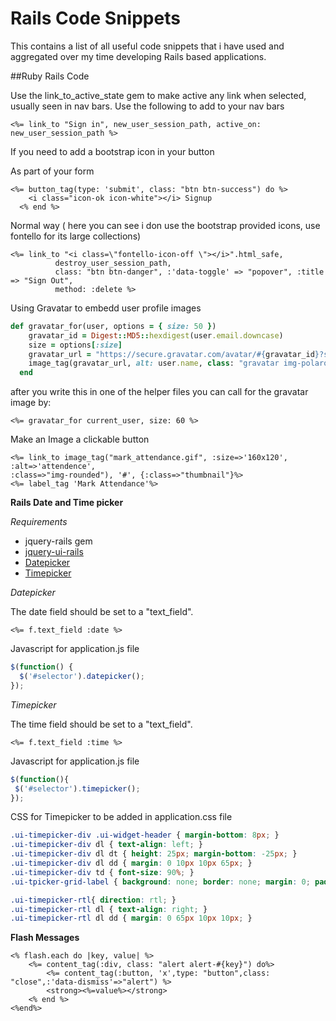 Rails Code Snippets
=================

This contains a list of all useful code snippets that i have used and aggregated over my time developing Rails based applications.

##Ruby Rails Code


Use the link_to_active_state gem to make active any link when selected,  usually seen in nav bars. Use the following to add to your nav bars

```erb
<%= link_to "Sign in", new_user_session_path, active_on: new_user_session_path %>
```
If you need to add a bootstrap icon in your button

As part of your form


```erb
<%= button_tag(type: 'submit', class: "btn btn-success") do %>
    <i class="icon-ok icon-white"></i> Signup
  <% end %>
```

Normal way ( here you can see i don use the bootstrap provided icons, use fontello for its large collections)


```erb
<%= link_to "<i class=\"fontello-icon-off \"></i>".html_safe,
          destroy_user_session_path,
          class: "btn btn-danger", :'data-toggle' => "popover", :title => "Sign Out",
          method: :delete %>
```

Using Gravatar to embedd user profile images

```ruby
def gravatar_for(user, options = { size: 50 })
    gravatar_id = Digest::MD5::hexdigest(user.email.downcase)
    size = options[:size]
    gravatar_url = "https://secure.gravatar.com/avatar/#{gravatar_id}?s=#{size}"
    image_tag(gravatar_url, alt: user.name, class: "gravatar img-polaroid")
  end
```
after you write this in one of the helper files you can call for the gravatar image by:

```erb
<%= gravatar_for current_user, size: 60 %>
```

Make an Image a clickable button

```erb
<%= link_to image_tag("mark_attendance.gif", :size=>'160x120', :alt=>'attendence', 
:class=>"img-rounded"), '#', {:class=>"thumbnail"}%>
<%= label_tag 'Mark Attendance'%>
```

**Rails Date and Time picker**

*Requirements*

* jquery-rails gem
* [jquery-ui-rails](https://github.com/joliss/jquery-ui-rails)
* [Datepicker](https://github.com/albertopq/jquery_datepicker)
* [Timepicker](https://github.com/trentrichardson/jQuery-Timepicker-Addon)


*Datepicker*

The date field should be set to a "text_field".
```erb
<%= f.text_field :date %>
```
Javascript for application.js file

```js
$(function() {
  $('#selector').datepicker();
});
```
*Timepicker*

The time field should be set to a "text_field".
```erb
<%= f.text_field :time %>
```
Javascript for application.js file
```js
$(function(){
 $('#selector').timepicker();
});
```

CSS for Timepicker to be added in application.css file
```css
.ui-timepicker-div .ui-widget-header { margin-bottom: 8px; }
.ui-timepicker-div dl { text-align: left; }
.ui-timepicker-div dl dt { height: 25px; margin-bottom: -25px; }
.ui-timepicker-div dl dd { margin: 0 10px 10px 65px; }
.ui-timepicker-div td { font-size: 90%; }
.ui-tpicker-grid-label { background: none; border: none; margin: 0; padding: 0; }

.ui-timepicker-rtl{ direction: rtl; }
.ui-timepicker-rtl dl { text-align: right; }
.ui-timepicker-rtl dl dd { margin: 0 65px 10px 10px; }
```

**Flash Messages**
```erb
<% flash.each do |key, value| %>
    <%= content_tag(:div, class: "alert alert-#{key}") do%>
        <%= content_tag(:button, 'x',type: "button",class: "close",:'data-dismiss'=>"alert") %>
        <strong><%=value%></strong>
    <% end %>
<%end%>
```

